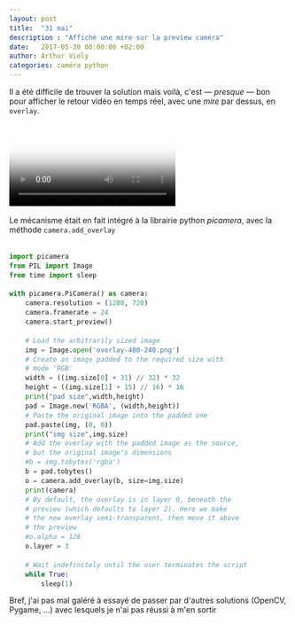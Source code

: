 ```yaml
---
layout: post
title:  "31 mai"
description : "Affiché une mire sur la preview caméra"
date:   2017-05-30 00:00:00 +02:00
author: Arthur Violy
categories: caméra python
---
```


Il a été difficile de trouver la solution mais voilà, c'est — *presque* — bon pour afficher le retour vidéo en temps réel, 
avec une *mire* par dessus, en `overlay`.

<video src="https://mastodon.social/media/iUDUM5ep-vKxdvjT6rI" type="video/mp4" poster="images/mire-video-pi-camera.png" controls autoplay loop>
[![voir la vidéo](images/mire-video-pi-camera.png)](https://mastodon.social/media/iUDUM5ep-vKxdvjT6rI)
</video>

Le mécanisme était en fait intégré à la librairie python *picamera*, avec la méthode `camera.add_overlay`

```python

import picamera
from PIL import Image
from time import sleep

with picamera.PiCamera() as camera:
    camera.resolution = (1280, 720)
    camera.framerate = 24
    camera.start_preview()

    # Load the arbitrarily sized image
    img = Image.open('overlay-400-240.png')
    # Create an image padded to the required size with
    # mode 'RGB'
    width = ((img.size[0] + 31) // 32) * 32
    height = ((img.size[1] + 15) // 16) * 16
    print("pad size",width,height)
    pad = Image.new('RGBA', (width,height))
    # Paste the original image into the padded one
    pad.paste(img, (0, 0))
    print("img size",img.size)
    # Add the overlay with the padded image as the source,
    # but the original image's dimensions
    #b = img.tobytes('rgba')    
    b = pad.tobytes()
    o = camera.add_overlay(b, size=img.size)
    print(camera)
    # By default, the overlay is in layer 0, beneath the
    # preview (which defaults to layer 2). Here we make
    # the new overlay semi-transparent, then move it above
    # the preview
    #o.alpha = 128
    o.layer = 3

    # Wait indefinitely until the user terminates the script
    while True:
        sleep(1)
```

Bref, j'ai pas mal galéré à essayé de passer par d'autres solutions (OpenCV, Pygame, ...) avec lesquels je n'ai pas réussi à m'en sortir